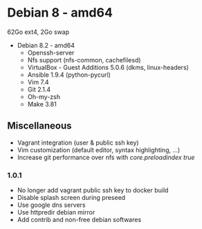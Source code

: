 # Debian 8 - amd64 #

62Go ext4, 2Go swap

 * Debian 8.2 - amd64
   * Openssh-server
   * Nfs support (nfs-common, cachefilesd)
   * VirtualBox - Guest Additions 5.0.6 (dkms, linux-headers)
   * Ansible 1.9.4 (python-pycurl)
   * Vim 7.4
   * Git 2.1.4
   * Oh-my-zsh
   * Make 3.81

## Miscellaneous ##

 * Vagrant integration (user & public ssh key)
 * Vim customization (default editor, syntax highlighting, ...)
 * Increase git performance over nfs with *core.preloadindex true*

### 1.0.1

* No longer add vagrant public ssh key to docker build
* Disable splash screen during preseed
* Use google dns servers
* Use httpredir debian mirror
* Add contrib and non-free debian softwares
